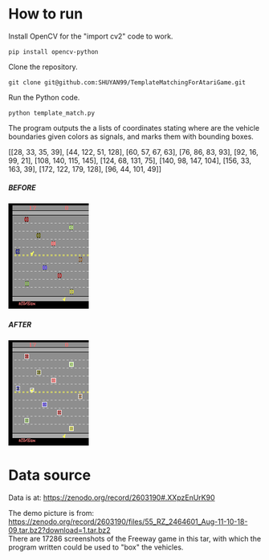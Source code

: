 # How to run

Install OpenCV for the "import cv2" code to work.

``` 
pip install opencv-python
``` 
Clone the repository.
``` 
git clone git@github.com:SHUYAN99/TemplateMatchingForAtariGame.git
``` 
Run the Python code.
``` 
python template_match.py
``` 
The program outputs the a lists of coordinates stating where are the vehicle boundaries given colors as signals, and marks them with bounding boxes. 

[[28, 33, 35, 39], [44, 122, 51, 128], [60, 57, 67, 63], [76, 86, 83, 93], [92, 16, 99, 21], [108, 140, 115, 145], [124, 68, 131, 75], [140, 98, 147, 104], [156, 33, 163, 39], [172, 122, 179, 128], [96, 44, 101, 49]]
##### BEFORE
![alt text](https://github.com/SHUYAN99/TemplateMatchingForAtariGame/blob/master/RZ_2464601_4625.png?raw=true)

##### AFTER
![alt text](https://github.com/SHUYAN99/TemplateMatchingForAtariGame/blob/master/RESULT_4625.png?raw=true)



# Data source
Data is at: https://zenodo.org/record/2603190#.XXpzEnUrK90

The demo picture is from: https://zenodo.org/record/2603190/files/55_RZ_2464601_Aug-11-10-18-09.tar.bz2?download=1.tar.bz2 \
There are 17286 screenshots of the Freeway game in this tar, with which the program written could be used to "box" the vehicles.
